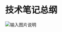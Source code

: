 # 技术笔记总纲


![输入图片说明](http://7xordd.com1.z0.glb.clouddn.com/qrcode_for_gh_363af0fc9423_430.jpg "在这里输入图片标题")


